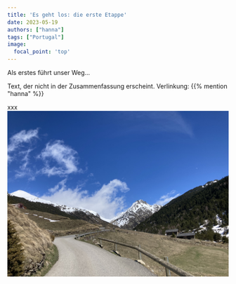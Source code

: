 ```yaml
---
title: 'Es geht los: die erste Etappe'
date: 2023-05-19
authors: ["hanna"]
tags: ["Portugal"]
image:
  focal_point: 'top'
---
```


Als erstes führt unser Weg... 

<!--more-->

Text, der nicht in der Zusammenfassung erscheint. Verlinkung: {{% mention "hanna" %}}

xxx
<img src="test.jpg" alt="test image" caption="test test test">